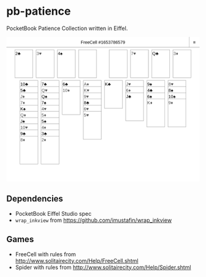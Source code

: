# pb-patience
PocketBook Patience Collection written in Eiffel.

![freecell](./docs/freecell.png)

## Dependencies
* PocketBook Eiffel Studio spec
* `wrap_inkview` from https://github.com/imustafin/wrap_inkview

## Games
* FreeCell with rules from http://www.solitairecity.com/Help/FreeCell.shtml
* Spider with rules from http://www.solitairecity.com/Help/Spider.shtml
